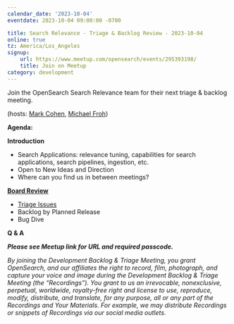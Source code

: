 ```yaml
---
calendar_date: '2023-10-04'
eventdate: 2023-10-04 09:00:00 -0700

title: Search Relevance - Triage & Backlog Review - 2023-10-04
online: true
tz: America/Los_Angeles
signup:
    url: https://www.meetup.com/opensearch/events/295393198/
    title: Join on Meetup
category: development
---
```


Join the OpenSearch Search Relevance team for their next triage & backlog meeting.

(hosts: [Mark Cohen](https://github.com/macohen), [Michael Froh](https://github.com/msfroh))

**Agenda:**

**Introduction**
* Search Applications: relevance tuning, capabilities for search applications, search pipelines, ingestion, etc.
* Open to New Ideas and Direction
* Where can you find us in between meetings?

**[Board Review](https://github.com/orgs/opensearch-project/projects/45/views/1)**
* [Triage Issues](https://github.com/orgs/opensearch-project/projects/45/views/21)
* Backlog by Planned Release
* Bug Dive

**Q & A**


***Please see Meetup link for URL and required passcode.***


*By joining the Development Backlog & Triage Meeting, you grant OpenSearch, and our affiliates the right to record, film, photograph, and capture your voice and image during the Development Backlog & Triage Meeting (the “Recordings”). You grant to us an irrevocable, nonexclusive, perpetual, worldwide, royalty-free right and license to use, reproduce, modify, distribute, and translate, for any purpose, all or any part of the Recordings and Your Materials. For example, we may distribute Recordings or snippets of Recordings via our social media outlets.*
